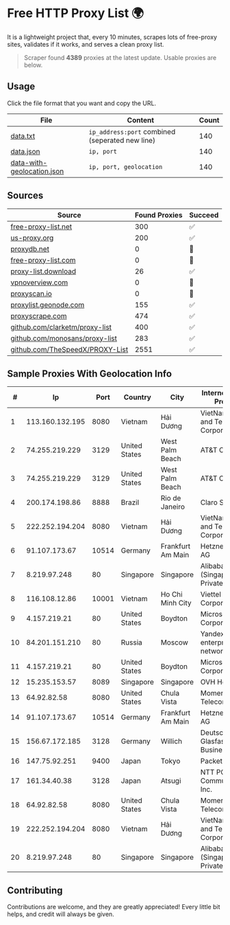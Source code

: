 
# Free HTTP Proxy List 🌍

It is a lightweight project that, every 10 minutes, scrapes lots of free-proxy sites, validates if it works, and serves a clean proxy list.


> Scraper found **4389** proxies at the latest update. Usable proxies are below.

## Usage

Click the file format that you want and copy the URL.


|File|Content|Count|
|----|-------|-----|
|[data.txt](https://raw.githubusercontent.com/themiralay/Proxy-List-World/master/data.txt)|`ip_address:port` combined (seperated new line)|140|
|[data.json](https://raw.githubusercontent.com/themiralay/Proxy-List-World/master/data.json)|`ip, port`|140|
|[data-with-geolocation.json](https://raw.githubusercontent.com/themiralay/Proxy-List-World/master/data-with-geolocation.json)|`ip, port, geolocation`|140|

## Sources

|Source|Found Proxies|Succeed|
|------|-------------|-------|
|[free-proxy-list.net](https://free-proxy-list.net)|300|✅|
|[us-proxy.org](https://www.us-proxy.org)|200|✅|
|[proxydb.net](http://proxydb.net)|0|🚫|
|[free-proxy-list.com](https://free-proxy-list.com/?page=&port=&type%5B%5D=http&type%5B%5D=https&up_time=0&search=Search)|0|🚫|
|[proxy-list.download](https://www.proxy-list.download/HTTP)|26|✅|
|[vpnoverview.com](https://vpnoverview.com/privacy/anonymous-browsing/free-proxy-servers)|0|🚫|
|[proxyscan.io](https://www.proxyscan.io)|0|🚫|
|[proxylist.geonode.com](https://proxylist.geonode.com/api/proxy-list?limit=300&page=1&sort_by=lastChecked&sort_type=desc&protocols=http,https)|155|✅|
|[proxyscrape.com](https://api.proxyscrape.com/v2/?request=displayproxies&protocol=http&timeout=10000&country=all&ssl=all&anonymity=all)|474|✅|
|[github.com/clarketm/proxy-list](https://raw.githubusercontent.com/clarketm/proxy-list/master/proxy-list-raw.txt)|400|✅|
|[github.com/monosans/proxy-list](https://raw.githubusercontent.com/monosans/proxy-list/main/proxies/http.txt)|283|✅|
|[github.com/TheSpeedX/PROXY-List](https://raw.githubusercontent.com/TheSpeedX/PROXY-List/master/http.txt)|2551|✅|


## Sample Proxies With Geolocation Info

|#|Ip|Port|Country|City|Internet Service Provider|
|-|--|----|-------|----|-------------------------|
|1|113.160.132.195|8080|Vietnam|Hải Dương|VietNam Post and Telecom Corporation|
|2|74.255.219.229|3129|United States|West Palm Beach|AT&T Corp.|
|3|74.255.219.229|3129|United States|West Palm Beach|AT&T Corp.|
|4|200.174.198.86|8888|Brazil|Rio de Janeiro|Claro S.A|
|5|222.252.194.204|8080|Vietnam|Hải Dương|VietNam Post and Telecom Corporation|
|6|91.107.173.67|10514|Germany|Frankfurt Am Main|Hetzner Online AG|
|7|8.219.97.248|80|Singapore|Singapore|Alibaba Cloud (Singapore) Private Limited|
|8|116.108.12.86|10001|Vietnam|Ho Chi Minh City|Viettel Corporation|
|9|4.157.219.21|80|United States|Boydton|Microsoft Corporation|
|10|84.201.151.210|80|Russia|Moscow|Yandex enterprise network|
|11|4.157.219.21|80|United States|Boydton|Microsoft Corporation|
|12|15.235.153.57|8089|Singapore|Singapore|OVH Hosting|
|13|64.92.82.58|8080|United States|Chula Vista|Momentum Telecom, Inc.|
|14|91.107.173.67|10514|Germany|Frankfurt Am Main|Hetzner Online AG|
|15|156.67.172.185|3128|Germany|Willich|Deutsche Glasfaser Business GmbH|
|16|147.75.92.251|9400|Japan|Tokyo|Packet Host, Inc.|
|17|161.34.40.38|3128|Japan|Atsugi|NTT PC Communications, Inc.|
|18|64.92.82.58|8080|United States|Chula Vista|Momentum Telecom, Inc.|
|19|222.252.194.204|8080|Vietnam|Hải Dương|VietNam Post and Telecom Corporation|
|20|8.219.97.248|80|Singapore|Singapore|Alibaba Cloud (Singapore) Private Limited|



## Contributing

Contributions are welcome, and they are greatly appreciated! Every
little bit helps, and credit will always be given.

